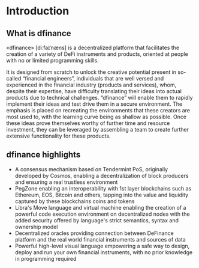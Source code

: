 # Introduction

## What is dfinance

«dfinance» \[diːfaɪˈnæns\] is a decentralized platform that facilitates the creation of a variety of DeFi instruments and products, oriented at people with no or limited programming skills.

It is designed from scratch to unlock the creative potential present in so-called “financial engineers”, individuals that are well versed and experienced in the financial industry \(products and services\), whom, despite their expertise, have difficulty translating their ideas into actual products due to technical challenges. “dfinance” will enable them to rapidly implement their ideas and test drive them in a secure environment. The emphasis is placed on recreating the environments that these creators are most used to, with the learning curve being as shallow as possible. Once these ideas prove themselves worthy of further time and resource investment, they can be leveraged by assembling a team to create further extensive functionality for these products.

## dfinance highlights

* A consensus mechanism based on Tendermint PoS, originally developed by Cosmos, enabling a decentralization of block producers and ensuring a real trustless environment
* PegZone enabling an interoperability with 1st layer blockchains such as Ethereum, EOS, Bitcoin and others, tapping into the value and liquidity captured by these blockchains coins and tokens
* Libra's Move language and virtual machine enabling the creation of a powerful code execution environment on decentralized nodes with the added security offered by language's strict semantics, syntax and ownership model
* Decentralized oracles providing connection between DeFinance platform and the real world financial instruments and sources of data
* Powerful high-level visual language empowering a safe way to design, deploy and run your own financial instruments, with no prior knowledge in programming required

